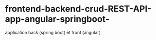 # frontend-backend-crud-REST-API-app-angular-springboot-
application back (spring boot) et front (angular)
